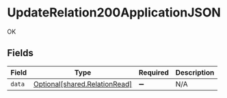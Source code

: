 # UpdateRelation200ApplicationJSON

OK


## Fields

| Field                                                                    | Type                                                                     | Required                                                                 | Description                                                              |
| ------------------------------------------------------------------------ | ------------------------------------------------------------------------ | ------------------------------------------------------------------------ | ------------------------------------------------------------------------ |
| `data`                                                                   | [Optional[shared.RelationRead]](undefined/models/shared/relationread.md) | :heavy_minus_sign:                                                       | N/A                                                                      |
